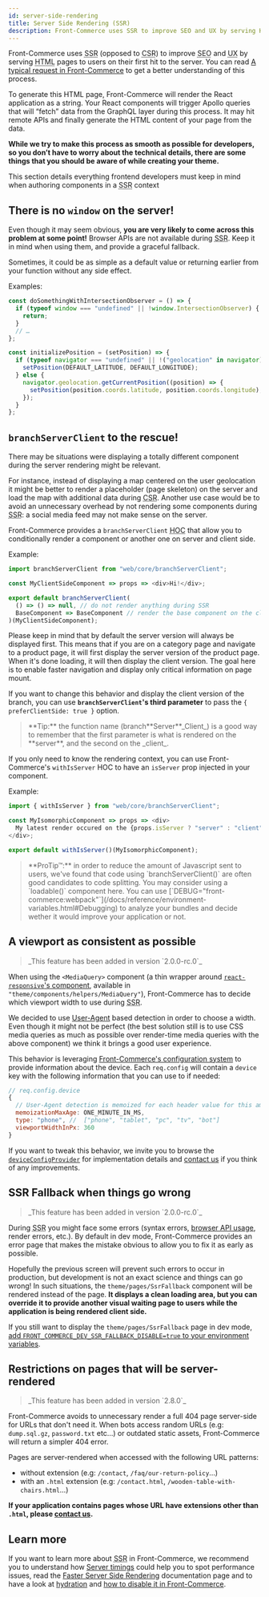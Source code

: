 ```yaml
---
id: server-side-rendering
title: Server Side Rendering (SSR)
description: Front-Commerce uses SSR to improve SEO and UX by serving HTML pages to users on their first hit to the server. This documentation explains everything you need to know about it when working on a typical Front-Commerce application.
---
```


Front-Commerce uses <abbr title="Server Side Rendering">SSR</abbr> (opposed to <abbr title="Client Side Rendering">CSR</abbr>) to improve <abbr title="Search Engine Optimization">SEO</abbr> and <abbr title="User experience">UX</abbr> by serving <abbr title="Hypertext Markup Language">HTML</abbr> pages to users on their first hit to the server. You can read [A typical request in Front-Commerce](/docs/concepts/architecture-overview.html#A-typical-request-in-Front-Commerce) to get a better understanding of this process.

To generate this HTML page, Front-Commerce will render the React application as a string. Your React components will trigger Apollo queries that will “fetch” data from the GraphQL layer during this process. It may hit remote APIs and finally generate the HTML content of your page from the data.

**While we try to make this process as smooth as possible for developers, so you don’t have to worry about the technical details, there are some things that you should be aware of while creating your theme.**

This section details everything frontend developers must keep in mind when authoring components in a <abbr title="Server Side Rendering">SSR</abbr> context

## There is no `window` on the server!

Even though it may seem obvious, **you are very likely to come across this problem at some point!** Browser APIs are not available during <abbr title="Server Side Rendering">SSR</abbr>. Keep it in mind when using them, and provide a graceful fallback.

Sometimes, it could be as simple as a default value or returning earlier from your function without any side effect.

Examples:

```js
const doSomethingWithIntersectionObserver = () => {
  if (typeof window === "undefined" || !window.IntersectionObserver) {
    return;
  }
  // …
};
```

```js
const initializePosition = (setPosition) => {
  if (typeof navigator === "undefined" || !("geolocation" in navigator)) {
    setPosition(DEFAULT_LATITUDE, DEFAULT_LONGITUDE);
  } else {
    navigator.geolocation.getCurrentPosition((position) => {
      setPosition(position.coords.latitude, position.coords.longitude);
    });
  }
};
```

## `branchServerClient` to the rescue!

There may be situations were displaying a totally different component during the server rendering might be relevant.

For instance, instead of displaying a map centered on the user geolocation it might be better to render a placeholder (page skeleton) on the server and load the map with additional data during <abbr title="Client Side Rendering">CSR</abbr>. Another use case would be to avoid an unnecessary overhead by not rendering some components during <abbr title="Server Side Rendering">SSR</abbr>: a social media feed may not make sense on the server.

Front-Commerce provides a `branchServerClient` <abbr title="Higher Order Component">HOC</abbr> that allow you to conditionally render a component or another one on server and client side.

Example:

```js
import branchServerClient from "web/core/branchServerClient";

const MyClientSideComponent => props => <div>Hi!</div>;

export default branchServerClient(
  () => () => null, // do not render anything during SSR
  BaseComponent => BaseComponent // render the base component on the client
)(MyClientSideComponent);
```

Please keep in mind that by default the server version will always be displayed first. This means that if you are on a category page and navigate to a product page, it will first display the server version of the product page. When it's done loading, it will then display the client version. The goal here is to enable faster navigation and display only critical information on page mount.

If you want to change this behavior and display the client version of the branch, you can use **`branchServerClient`'s third parameter** to pass the `{ preferClientSide: true }` option.

<blockquote class="tip">
  **Tip:** the function name (branch**Server**_Client_) is a good way to remember that the first parameter is what is rendered on the **server**, and the second on the _client_.
</blockquote>

If you only need to know the rendering context, you can use Front-Commerce's `withIsServer` HOC to have an `isServer` prop injected in your component.

Example:

```js
import { withIsServer } from "web/core/branchServerClient";

const MyIsomorphicComponent => props => <div>
  My latest render occured on the {props.isServer ? "server" : "client" }.
</div>;

export default withIsServer()(MyIsomorphicComponent);
```

<blockquote class="note">
  **ProTip™:** in order to reduce the amount of Javascript sent to users, we've found that code using `branchServerClient()` are often good candidates to code splitting. You may consider using a `loadable()` component here. You can use [`DEBUG="front-commerce:webpack"`](/docs/reference/environment-variables.html#Debugging) to analyze your bundles and decide wether it would improve your application or not.
</blockquote>

## A viewport as consistent as possible

<blockquote class="feature--new">
  _This feature has been added in version `2.0.0-rc.0`_
</blockquote>

When using the `<MediaQuery>` component (a thin wrapper around [`react-responsive`'s component](https://github.com/contra/react-responsive#with-components), available in `"theme/components/helpers/MediaQuery"`), Front-Commerce has to decide which viewport width to use during <abbr title="Server Side Rendering">SSR</abbr>.

We decided to use [User-Agent](https://developer.mozilla.org/en-US/docs/Web/HTTP/Headers/User-Agent) based detection in order to choose a width. Even though it might not be perfect (the best solution still is to use CSS media queries as much as possible over render-time media queries with the above component) we think it brings a good user experience.

This behavior is leveraging [Front-Commerce's configuration system](/docs/advanced/server/configurations.html) to provide information about the device. Each `req.config` will contain a `device` key with the following information that you can use to if needed:

```js
// req.config.device
{
  // User-Agent detection is memoized for each header value for this amount of time
  memoizationMaxAge: ONE_MINUTE_IN_MS,
  type: "phone", //  ["phone", "tablet", "pc", "tv", "bot"]
  viewportWidthInPx: 360
}
```

If you want to tweak this behavior, we invite you to browse the [`deviceConfigProvider`](https://gitlab.com/front-commerce/front-commerce/-/blob/main/src/server/express/ssr/deviceConfigProvider.js) for implementation details and <span class="intercom-launcher">[contact us](mailto:support@front-commerce.com)</span> if you think of any improvements.

## SSR Fallback when things go wrong

<blockquote class="feature--new">
  _This feature has been added in version `2.0.0-rc.0`_
</blockquote>

During <abbr title="Server Side Rendering">SSR</abbr> you might face some errors (syntax errors, [browser API usage](/docs/advanced/theme/server-side-rendering.html#There-is-no-window-on-the-server), render errors, etc.). By default in dev mode, Front-Commerce provides an error page that makes the mistake obvious to allow you to fix it as early as possible.

Hopefully the previous screen will prevent such errors to occur in production, but development is not an exact science and things can go wrong! In such situations, the `theme/pages/SsrFallback` component will be rendered instead of the page. **It displays a clean loading area, but you can override it to provide another visual waiting page to users while the application is being rendered client side.**

If you still want to display the `theme/pages/SsrFallback` page in dev mode, [add `FRONT_COMMERCE_DEV_SSR_FALLBACK_DISABLE=true` to your environment variables](/docs/reference/environment-variables.html#DX).

## Restrictions on pages that will be server-rendered

<blockquote class="feature--new">
  _This feature has been added in version `2.8.0`_
</blockquote>

Front-Commerce avoids to unnecessary render a full 404 page server-side for URLs that don't need it. When bots access random URLs (e.g: `dump.sql.gz`, `password.txt` etc…) or outdated static assets, Front-Commerce will return a simpler 404 error.

Pages are server-rendered when accessed with the following URL patterns:

- without extension (e.g: `/contact`, `/faq/our-return-policy`…)
- with an `.html` extension (e.g: `/contact.html`, `/wooden-table-with-chairs.html`…)

**If your application contains pages whose URL have extensions other than `.html`, please <span class="intercom-launcher">[contact us](mailto:support@front-commerce.com)</span>.**

## Learn more

If you want to learn more about <abbr title="Server Side Rendering">SSR</abbr> in Front-Commerce, we recommend you to understand how [Server timings](/docs/advanced/performance/server-timings.html) could help you to spot performance issues, read the [Faster Server Side Rendering](/docs/advanced/performance/faster-server-side-rendering.html) documentation page and to have a look at [hydration](<https://en.wikipedia.org/wiki/Hydration_(web_development)>) and [how to disable it in Front-Commerce](/docs/advanced/features/disable-hyration.html).

